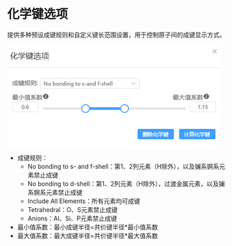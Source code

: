 # 化学键选项

提供多种预设成键规则和自定义键长范围设置，用于控制原子间的成键显示方式。

![快捷菜单](.././nested/qstudio_bond_connect.png)

- 成键规则：
  - No bonding to s- and f-shell：第1、2列元素（H除外），以及镧系锕系元素禁止成键
  - No bonding to d-shell：第1、2列元素（H除外），过渡金属元素，以及镧系锕系元素禁止成键
  - Include All Elements：所有元素均可成键
  - Tetrahedral：O、S元素禁止成键
  - Anions：Al、Si、P元素禁止成键
- 最小值系数：最小成键半径=共价键半径*最小值系数
- 最大值系数：最大成键半径=共价键半径*最大值系数